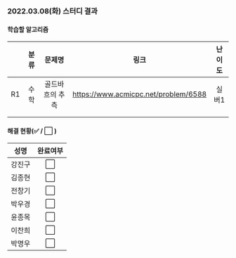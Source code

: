 ### 2022.03.08(화) 스터디 결과

#### 학습할 알고리즘

|      | 분류 |     문제명      |                 링크                 | 난이도 |
| :--: | :--: | :-------------: | :----------------------------------: | :----: |
|  R1  | 수학 | 골드바흐의 추측 | https://www.acmicpc.net/problem/6588 | 실버1  |
|      |      |                 |                                      |        |
|      |      |                 |                                      |        |

#### 해결 현황(:white_check_mark: / :white_large_square:  )

|  성명  |       완료여부       |
| :----: | :------------------: |
| 강진구 | :white_large_square: |
| 김종현 | :white_large_square: |
| 전창기 | :white_large_square: |
| 박우경 | :white_large_square: |
| 윤종목 | :white_large_square: |
| 이찬희 | :white_large_square: |
| 박명우 | :white_large_square: |
